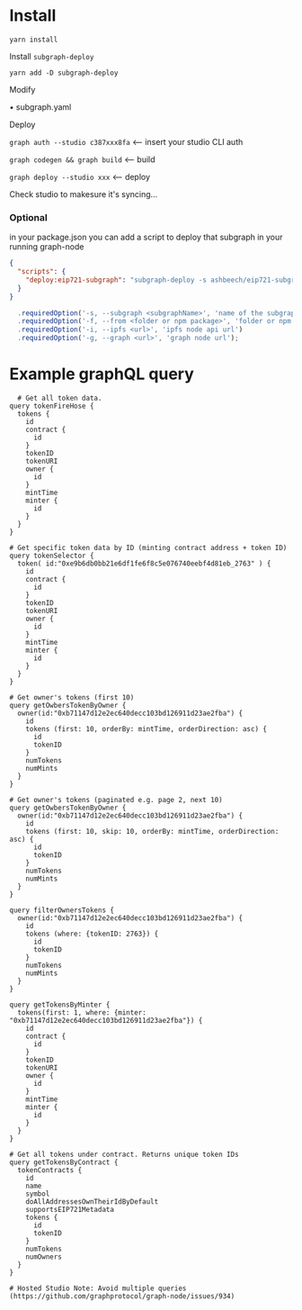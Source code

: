 # Install

`yarn install`

Install `subgraph-deploy`

`yarn add -D subgraph-deploy`

Modify

• subgraph.yaml

Deploy

`graph auth --studio c387xxx8fa` <-- insert your studio CLI auth

`graph codegen && graph build` <-- build

`graph deploy --studio xxx` <-- deploy

Check studio to makesure it's syncing…

### Optional

in your package.json you can add a script to deploy that subgraph in your running graph-node

```json
{
  "scripts": {
    "deploy:eip721-subgraph": "subgraph-deploy -s ashbeech/eip721-subgraph -f eip721-subgraph -i http://localhost:5001/api -g http://localhost:8020"
  }
}
```

```javascript
  .requiredOption('-s, --subgraph <subgraphName>', 'name of the subgraph')
  .requiredOption('-f, --from <folder or npm package>', 'folder or npm package where compiled subgraphe exist')
  .requiredOption('-i, --ipfs <url>', 'ipfs node api url')
  .requiredOption('-g, --graph <url>', 'graph node url');
```

# Example graphQL query

```
  # Get all token data.
query tokenFireHose {
  tokens {
    id
    contract {
      id
    }
    tokenID
    tokenURI
    owner {
      id
    }
    mintTime
    minter {
      id
    }
  }
}

# Get specific token data by ID (minting contract address + token ID)
query tokenSelector {
  token( id:"0xe9b6db0bb21e6df1fe6f8c5e076740eebf4d81eb_2763" ) {
    id
    contract {
      id
    }
    tokenID
    tokenURI
    owner {
      id
    }
    mintTime
    minter {
      id
    }
  }
}

# Get owner's tokens (first 10)
query getOwbersTokenByOwner {
  owner(id:"0xb71147d12e2ec640decc103bd126911d23ae2fba") {
    id
    tokens (first: 10, orderBy: mintTime, orderDirection: asc) {
      id
      tokenID
    }
    numTokens
    numMints
  }
}

# Get owner's tokens (paginated e.g. page 2, next 10)
query getOwbersTokenByOwner {
  owner(id:"0xb71147d12e2ec640decc103bd126911d23ae2fba") {
    id
    tokens (first: 10, skip: 10, orderBy: mintTime, orderDirection: asc) {
      id
      tokenID
    }
    numTokens
    numMints
  }
}

query filterOwnersTokens {
  owner(id:"0xb71147d12e2ec640decc103bd126911d23ae2fba") {
    id
    tokens (where: {tokenID: 2763}) {
      id
      tokenID
    }
    numTokens
    numMints
  }
}

query getTokensByMinter {
  tokens(first: 1, where: {minter: "0xb71147d12e2ec640decc103bd126911d23ae2fba"}) {
    id
    contract {
      id
    }
    tokenID
    tokenURI
    owner {
      id
    }
    mintTime
    minter {
      id
    }
  }
}

# Get all tokens under contract. Returns unique token IDs
query getTokensByContract {
  tokenContracts {
    id
    name
    symbol
    doAllAddressesOwnTheirIdByDefault
    supportsEIP721Metadata
    tokens {
      id
      tokenID
    }
    numTokens
    numOwners
  }
}

# Hosted Studio Note: Avoid multiple queries (https://github.com/graphprotocol/graph-node/issues/934)
```
